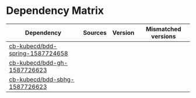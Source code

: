 # Dependency Matrix

Dependency | Sources | Version | Mismatched versions
---------- | ------- | ------- | -------------------
[cb-kubecd/bdd-spring-1587724658](https://github.com/cb-kubecd/bdd-spring-1587724658.git) |  | []() | 
[cb-kubecd/bdd-gh-1587726623](https://github.com/cb-kubecd/bdd-gh-1587726623.git) |  | []() | 
[cb-kubecd/bdd-sbhg-1587726623](https://github.com/cb-kubecd/bdd-sbhg-1587726623.git) |  | []() | 
